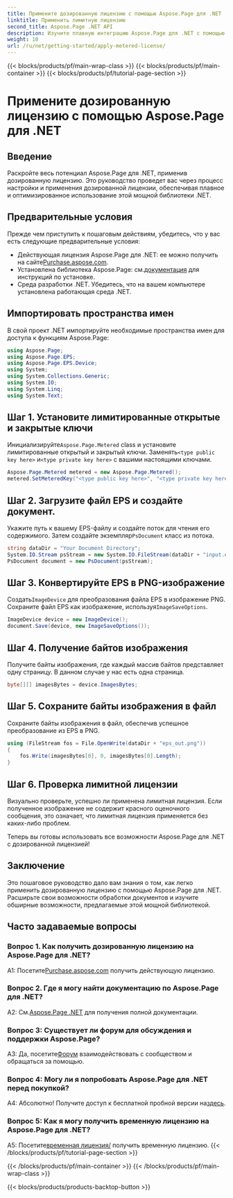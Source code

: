 ```yaml
---
title: Примените дозированную лицензию с помощью Aspose.Page для .NET
linktitle: Применить лимитную лицензию
second_title: Aspose.Page .NET API
description: Изучите плавную интеграцию Aspose.Page для .NET с помощью этого пошагового руководства по применению лимитной лицензии. Оптимизируйте обработку документов без особых усилий.
weight: 10
url: /ru/net/getting-started/apply-metered-license/
---
```


{{< blocks/products/pf/main-wrap-class >}}
{{< blocks/products/pf/main-container >}}
{{< blocks/products/pf/tutorial-page-section >}}

# Примените дозированную лицензию с помощью Aspose.Page для .NET

## Введение

Раскройте весь потенциал Aspose.Page для .NET, применив дозированную лицензию. Это руководство проведет вас через процесс настройки и применения дозированной лицензии, обеспечивая плавное и оптимизированное использование этой мощной библиотеки .NET.

## Предварительные условия

Прежде чем приступить к пошаговым действиям, убедитесь, что у вас есть следующие предварительные условия:

-  Действующая лицензия Aspose.Page для .NET: ее можно получить на сайте[Purchase.aspose.com](https://purchase.aspose.com/buy).
-  Установлена библиотека Aspose.Page: см.[документация](https://reference.aspose.com/page/net/) для инструкций по установке.
- Среда разработки .NET. Убедитесь, что на вашем компьютере установлена работающая среда .NET.

## Импортировать пространства имен

В свой проект .NET импортируйте необходимые пространства имен для доступа к функциям Aspose.Page:

```csharp
using Aspose.Page;
using Aspose.Page.EPS;
using Aspose.Page.EPS.Device;
using System;
using System.Collections.Generic;
using System.IO;
using System.Linq;
using System.Text;
```

## Шаг 1. Установите лимитированные открытые и закрытые ключи

 Инициализируйте`Aspose.Page.Metered` class и установите лимитированные открытый и закрытый ключи. Заменять`<type public key here>` и`<type private key here>` с вашими настоящими ключами.

```csharp
Aspose.Page.Metered metered = new Aspose.Page.Metered();
metered.SetMeteredKey("<type public key here>", "<type private key here>");
```

## Шаг 2. Загрузите файл EPS и создайте документ.

 Укажите путь к вашему EPS-файлу и создайте поток для чтения его содержимого. Затем создайте экземпляр`PsDocument` класс из потока.

```csharp
string dataDir = "Your Document Directory";
System.IO.Stream psStream = new System.IO.FileStream(dataDir + "input.eps", System.IO.FileMode.Open, System.IO.FileAccess.Read);
PsDocument document = new PsDocument(psStream);
```

## Шаг 3. Конвертируйте EPS в PNG-изображение

 Создать`ImageDevice` для преобразования файла EPS в изображение PNG. Сохраните файл EPS как изображение, используя`ImageSaveOptions`.

```csharp
ImageDevice device = new ImageDevice();
document.Save(device, new ImageSaveOptions());
```

## Шаг 4. Получение байтов изображения

Получите байты изображения, где каждый массив байтов представляет одну страницу. В данном случае у нас есть одна страница.

```csharp
byte[][] imagesBytes = device.ImagesBytes;
```

## Шаг 5. Сохраните байты изображения в файл

Сохраните байты изображения в файл, обеспечив успешное преобразование из EPS в PNG.

```csharp
using (FileStream fos = File.OpenWrite(dataDir + "eps_out.png"))
{
    fos.Write(imagesBytes[0], 0, imagesBytes[0].Length);
}
```

## Шаг 6. Проверка лимитной лицензии

Визуально проверьте, успешно ли применена лимитная лицензия. Если полученное изображение не содержит красного оценочного сообщения, это означает, что лимитная лицензия применяется без каких-либо проблем.

Теперь вы готовы использовать все возможности Aspose.Page для .NET с дозированной лицензией!

## Заключение

Это пошаговое руководство дало вам знания о том, как легко применить дозированную лицензию с помощью Aspose.Page для .NET. Расширьте свои возможности обработки документов и изучите обширные возможности, предлагаемые этой мощной библиотекой.

## Часто задаваемые вопросы

### Вопрос 1. Как получить дозированную лицензию на Aspose.Page для .NET?

 А1: Посетите[Purchase.aspose.com](https://purchase.aspose.com/buy) получить действующую лицензию.

### Вопрос 2. Где я могу найти документацию по Aspose.Page для .NET?

 A2: См.[Aspose.Page .NET](https://reference.aspose.com/page/net/) для получения полной документации.

### Вопрос 3: Существует ли форум для обсуждения и поддержки Aspose.Page?

 A3: Да, посетите[Форум](https://forum.aspose.com/c/page/39) взаимодействовать с сообществом и обращаться за помощью.

### Вопрос 4: Могу ли я попробовать Aspose.Page для .NET перед покупкой?

 А4: Абсолютно! Получите доступ к бесплатной пробной версии на[здесь](https://releases.aspose.com/).

### Вопрос 5: Как я могу получить временную лицензию на Aspose.Page для .NET?

 А5: Посетите[временная лицензия/](https://purchase.aspose.com/temporary-license/) получить временную лицензию.
{{< /blocks/products/pf/tutorial-page-section >}}

{{< /blocks/products/pf/main-container >}}
{{< /blocks/products/pf/main-wrap-class >}}

{{< blocks/products/products-backtop-button >}}
